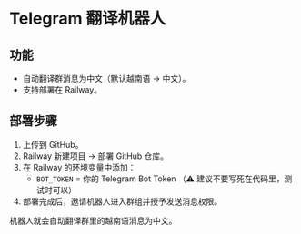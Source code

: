 # Telegram 翻译机器人

## 功能
- 自动翻译群消息为中文（默认越南语 -> 中文）。
- 支持部署在 Railway。

## 部署步骤
1. 上传到 GitHub。
2. Railway 新建项目 -> 部署 GitHub 仓库。
3. 在 Railway 的环境变量中添加：
   - `BOT_TOKEN` = 你的 Telegram Bot Token （⚠️ 建议不要写死在代码里，测试时可以）
4. 部署完成后，邀请机器人进入群组并授予发送消息权限。

机器人就会自动翻译群里的越南语消息为中文。
